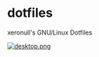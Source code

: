# dotfiles
xeronull's GNU/Linux Dotfiles

[![desktop.png](https://i.postimg.cc/CMjvZYqW/desktop.png)](https://postimg.cc/Wt1mKBSn)
